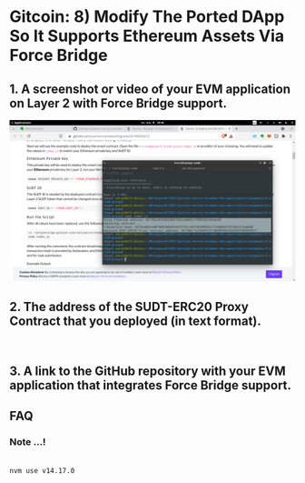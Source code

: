 

# Gitcoin: 8) Modify The Ported DApp So It Supports Ethereum Assets Via Force Bridge

## 1. A screenshot or video of your EVM application on Layer 2 with Force Bridge support.

![CKB-SMARTCONTACT](https://raw.githubusercontent.com/ubinix-warun/gitcoin-nervos-broaden-the-spectrum/master/my-submission/task-5/Workspace%202_212.png)


## 2. The address of the SUDT-ERC20 Proxy Contract that you deployed (in text format).

```


```

## 3. A link to the GitHub repository with your EVM application that integrates Force Bridge support.



## FAQ

### Note ...!

```

nvm use v14.17.0

```